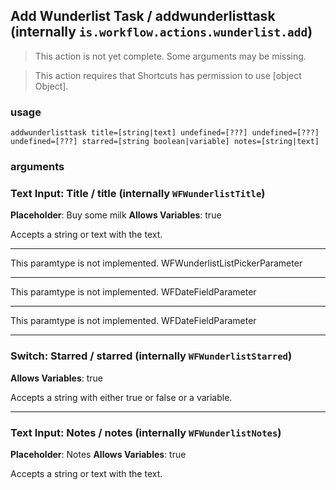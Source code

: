 
## Add Wunderlist Task / addwunderlisttask (internally `is.workflow.actions.wunderlist.add`)

> This action is not yet complete. Some arguments may be missing.


> This action requires that Shortcuts has permission to use [object Object].

### usage
`addwunderlisttask title=[string|text] undefined=[???] undefined=[???] undefined=[???] starred=[string boolean|variable] notes=[string|text]`

### arguments
### Text Input: Title / title (internally `WFWunderlistTitle`)
**Placeholder**: Buy some milk
**Allows Variables**: true


Accepts a string 
or text
with the text.

---

This paramtype is not implemented. WFWunderlistListPickerParameter

---

This paramtype is not implemented. WFDateFieldParameter

---

This paramtype is not implemented. WFDateFieldParameter

---

### Switch: Starred / starred (internally `WFWunderlistStarred`)
**Allows Variables**: true


Accepts a string with either true or false
or a variable.

---

### Text Input: Notes / notes (internally `WFWunderlistNotes`)
**Placeholder**: Notes
**Allows Variables**: true


Accepts a string 
or text
with the text.
